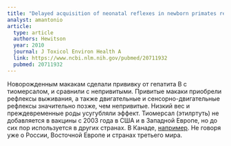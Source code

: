 ```yaml
---
title: "Delayed acquisition of neonatal reflexes in newborn primates receiving a thimerosal-containing hepatitis B vaccine: influence of gestational age and birth weight"
analyst: amantonio
article:
  type: article
  authors: Hewitson
  year: 2010
  journal: J Toxicol Environ Health A
  link: https://www.ncbi.nlm.nih.gov/pubmed/20711932
  pubmed: 20711932
---
```


Новорожденным макакам сделали прививку от гепатита В с тиомерсалом, и сравнили с непривитыми.
Привитые макаки приобрели рефлексы выживания, а также двигательные и сенсорно-двигательные рефлексы значительно позже, чем непривитые. Низкий вес и преждевременные роды усугубляли эффект.
Тиомерсал (этилртуть) не добавляется в вакцины с 2003 года в США и в Западной Европе, но до сих пор используется в других странах. В Канаде, [например](http://www.phac-aspc.gc.ca/publicat/ccdr-rmtc/07vol33/acs-06/index-eng.php). Не говоря уже о России, Восточной Европе и странах третьего мира.
